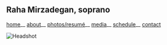 ## Raha Mirzadegan, soprano

[home](https://raharules.github.io/)__
[about](https://raharules.github.io/raharules.github.io/about.html)__ 
[photos/resumé](https://raharules.github.io/raharules.github.io/photos.html)__
[media](https://raharules.github.io/raharules.github.io/media.html)__
[schedule](https://raharules.github.io/raharules.github.io/schedule.html)__
[contact](https://raharules.github.io/raharules.github.io/contact.html)

![Headshot](raharules.github.io/Raha_Soft_Headshot.jpg)
